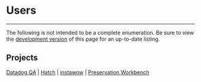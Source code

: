 # Users

-----

The following is not intended to be a complete enumeration. Be sure to view the [development version](/pyapp/dev/users/) of this page for an up-to-date listing.

## Projects

[Datadog QA](https://github.com/DataDog/ddqa/blob/65f42f60b10da60084ef115cee7eee276a3a15fb/.github/workflows/build.yml#L101)
| [Hatch](https://github.com/pypa/hatch/blob/c4bb4b489c4c2eb2cf8b1ea64b06a63f165c843e/.github/workflows/build-hatch.yml#L101)
| [instawow](https://github.com/layday/instawow/blob/ad0ca23352b9c4647b55ffd5b90151bf30d571f7/noxfile.py#L184)
| [Preservation Workbench](https://github.com/Preservation-Workbench/PWCode/blob/e7777806be35bd60ca8c33e677ffd77e38b277d0/build/make.sh)
